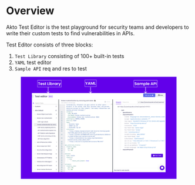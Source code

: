 # Overview

Akto Test Editor is the test playground for security teams and developers to write their custom tests to find vulnerabilities in APIs.

Test Editor consists of three blocks:

1. `Test Library` consisting of 100+ built-in tests
2. `YAML` test editor
3. `Sample API` req and res to test

<figure><img src="../.gitbook/assets/Frame_22_(3).png" alt=""><figcaption></figcaption></figure>
